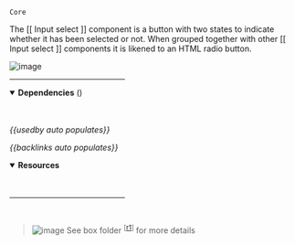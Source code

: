 `Core` <!-- category start --><!-- category end -->

The [[ Input select ]] component is a button with two states to indicate whether it has been selected or not. When grouped together with other [[ Input select ]] components it is likened to an HTML radio button.

![image](https://user-images.githubusercontent.com/3793636/119147033-d58d9180-ba10-11eb-890d-7c5817a37652.png)

<hr width="40%" />

<!-- toc start open="true" --><!-- toc end -->

<details open="false">
  <summary><strong>Dependencies</strong> (<!-- dependencyCount start --><!-- dependencyCount end -->)</summary><br />

<br />
</details>

<!-- usedby start open="true" -->
*{{usedby auto populates}}*
<!-- usedby end -->

<!-- backlinks start open="true" -->
*{{backlinks auto populates}}*
<!-- backlinks end -->

<a name="resources"></a>
<details open="true">
  <summary><strong>Resources</strong></summary><br />

<br />
</details>

<hr width="40%" />

<br />

> ![image](https://user-images.githubusercontent.com/3793636/117873919-f6faba80-b265-11eb-81a5-039bdcd822e8.png)  See box folder <sup>[[r1](#resources)]</sup> for more details